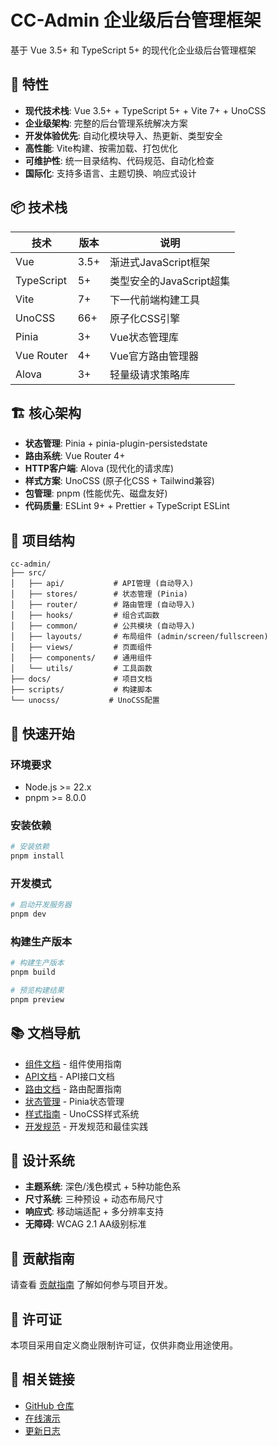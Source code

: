 <!--
  @copyright Copyright (c) 2025 chichuang
  @license MIT
  @description CC-Admin 企业级后台管理框架 - 主文档
  本文件为 chichuang 原创，禁止擅自删除署名或用于商业用途。
-->

# CC-Admin 企业级后台管理框架

基于 Vue 3.5+ 和 TypeScript 5+ 的现代化企业级后台管理框架

## 🚀 特性

- **现代技术栈**: Vue 3.5+ + TypeScript 5+ + Vite 7+ + UnoCSS
- **企业级架构**: 完整的后台管理系统解决方案
- **开发体验优先**: 自动化模块导入、热更新、类型安全
- **高性能**: Vite构建、按需加载、打包优化
- **可维护性**: 统一目录结构、代码规范、自动化检查
- **国际化**: 支持多语言、主题切换、响应式设计

## 📦 技术栈

| 技术       | 版本 | 说明                     |
| ---------- | ---- | ------------------------ |
| Vue        | 3.5+ | 渐进式JavaScript框架     |
| TypeScript | 5+   | 类型安全的JavaScript超集 |
| Vite       | 7+   | 下一代前端构建工具       |
| UnoCSS     | 66+  | 原子化CSS引擎            |
| Pinia      | 3+   | Vue状态管理库            |
| Vue Router | 4+   | Vue官方路由管理器        |
| Alova      | 3+   | 轻量级请求策略库         |

## 🏗️ 核心架构

- **状态管理**: Pinia + pinia-plugin-persistedstate
- **路由系统**: Vue Router 4+
- **HTTP客户端**: Alova (现代化的请求库)
- **样式方案**: UnoCSS (原子化CSS + Tailwind兼容)
- **包管理**: pnpm (性能优先、磁盘友好)
- **代码质量**: ESLint 9+ + Prettier + TypeScript ESLint

## 📁 项目结构

```
cc-admin/
├── src/
│   ├── api/           # API管理 (自动导入)
│   ├── stores/        # 状态管理 (Pinia)
│   ├── router/        # 路由管理 (自动导入)
│   ├── hooks/         # 组合式函数
│   ├── common/        # 公共模块 (自动导入)
│   ├── layouts/       # 布局组件 (admin/screen/fullscreen)
│   ├── views/         # 页面组件
│   ├── components/    # 通用组件
│   └── utils/         # 工具函数
├── docs/              # 项目文档
├── scripts/           # 构建脚本
└── unocss/           # UnoCSS配置
```

## 🚀 快速开始

### 环境要求

- Node.js >= 22.x
- pnpm >= 8.0.0

### 安装依赖

```bash
# 安装依赖
pnpm install
```

### 开发模式

```bash
# 启动开发服务器
pnpm dev
```

### 构建生产版本

```bash
# 构建生产版本
pnpm build

# 预览构建结果
pnpm preview
```

## 📚 文档导航

- [组件文档](./components/README.md) - 组件使用指南
- [API文档](./api/README.md) - API接口文档
- [路由文档](./router/README.md) - 路由配置指南
- [状态管理](./stores/README.md) - Pinia状态管理
- [样式指南](./styles/README.md) - UnoCSS样式系统
- [开发规范](./development/README.md) - 开发规范和最佳实践

## 🎨 设计系统

- **主题系统**: 深色/浅色模式 + 5种功能色系
- **尺寸系统**: 三种预设 + 动态布局尺寸
- **响应式**: 移动端适配 + 多分辨率支持
- **无障碍**: WCAG 2.1 AA级别标准

## 🤝 贡献指南

请查看 [贡献指南](./CONTRIBUTING.md) 了解如何参与项目开发。

## 📄 许可证

本项目采用自定义商业限制许可证，仅供非商业用途使用。

## 🔗 相关链接

- [GitHub 仓库](https://github.com/ichichuang/CC-Admin)
- [在线演示](https://cc-admin-demo.vercel.app)
- [更新日志](./CHANGELOG.md)
